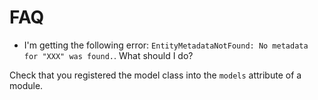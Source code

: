 # FAQ

- I'm getting the following error: `EntityMetadataNotFound: No metadata for "XXX" was found.`. What should I do?

Check that you registered the model class into the `models` attribute of a module.